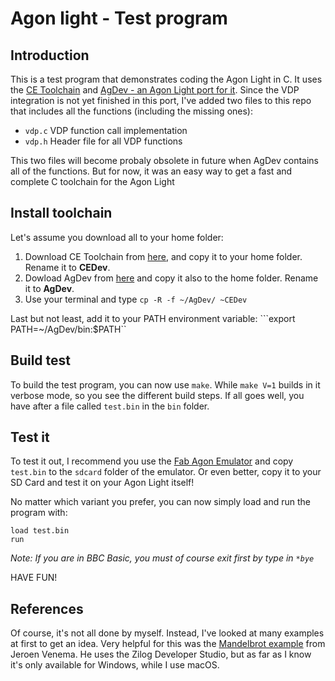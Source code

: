 # Agon light - Test program

## Introduction

This is a test program that demonstrates coding the Agon Light in C.
It uses the [CE Toolchain](https://ce-programming.github.io/toolchain/static/getting-started.html) and 
[AgDev - an Agon Light port for it](https://github.com/pcawte/AgDev?tab=readme-ov-file).
Since the VDP integration is not yet finished in this port, I've added two files to this repo that includes
all the functions (including the missing ones):

- ```vdp.c``` VDP function call implementation
- ```vdp.h``` Header file for all VDP functions

This two files will become probaly obsolete in future when AgDev contains all of the functions.
But for now, it was an easy way to get a fast and complete C toolchain for the Agon Light

## Install toolchain

Let's assume you download all to your home folder:

1. Download CE Toolchain from [here](https://ce-programming.github.io/toolchain/static/getting-started.html), and copy it to your home folder. Rename it to **CEDev**.
2. Dowload AgDev from [here](https://github.com/pcawte/AgDev?tab=readme-ov-file) and copy it also to the home folder. Rename it to **AgDev**.
3. Use your terminal and type ```cp -R -f ~/AgDev/ ~CEDev```

Last but not least, add it to your PATH environment variable: ```export PATH=~/AgDev/bin:$PATH``

## Build test

To build the test program, you can now use ```make```. While ```make V=1``` builds in it verbose mode, so you see the different build steps.
If all goes well, you have after a file called ```test.bin``` in the ```bin``` folder.

## Test it

To test it out, I recommend you use the [Fab Agon Emulator](https://github.com/tomm/fab-agon-emulator) and copy ```test.bin``` to the ```sdcard``` folder of the emulator. Or even better, copy it to your SD Card and test it on your Agon Light itself!

No matter which variant you prefer, you can now simply load and run the program with:

```
load test.bin
run
```

*Note: If you are in BBC Basic, you must of course exit first by type in ```*bye```*

HAVE FUN!

## References

Of course, it's not all done by myself. Instead, I've looked at many examples at first to get an idea.
Very helpful for this was the [Mandelbrot example](https://github.com/james7780/Agon_C_Mandelbrot) from Jeroen Venema.
He uses the Zilog Developer Studio, but as far as I know it's only available for Windows, while I use macOS.